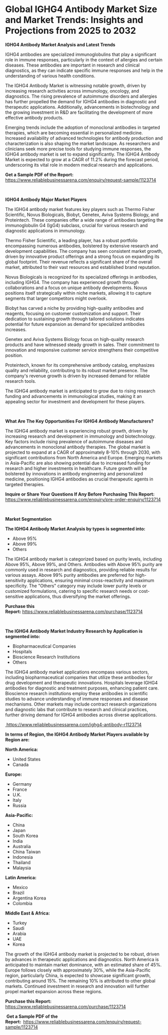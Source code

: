 <p><h1>Global IGHG4 Antibody Market Size and Market Trends: Insights and Projections from 2025 to 2032</h1></p><p><strong>IGHG4 Antibody Market Analysis and Latest Trends</strong></p>
<p><p>IGHG4 antibodies are specialized immunoglobulins that play a significant role in immune responses, particularly in the context of allergies and certain diseases. These antibodies are important in research and clinical diagnostics, as they can indicate specific immune responses and help in the understanding of various health conditions.</p><p>The IGHG4 Antibody Market is witnessing notable growth, driven by increasing research activities across immunology, oncology, and diagnostics. The rising prevalence of autoimmune disorders and allergies has further propelled the demand for IGHG4 antibodies in diagnostic and therapeutic applications. Additionally, advancements in biotechnology and the growing investment in R&D are facilitating the development of more effective antibody products.</p><p>Emerging trends include the adoption of monoclonal antibodies in targeted therapies, which are becoming essential in personalized medicine. Increased availability of advanced technologies for antibody production and characterization is also shaping the market landscape. As researchers and clinicians seek more precise tools for studying immune responses, the IGHG4 antibody market is set to expand significantly. The IGHG4 Antibody Market is expected to grow at a CAGR of 11.2% during the forecast period, underscoring its vital role in modern medical research and applications.</p></p>
<p><strong>Get a Sample PDF of the Report:&nbsp;</strong> <a href="https://www.reliablebusinessarena.com/enquiry/request-sample/1123714?utm_campaign=2189&utm_medium=2&utm_source=Github&utm_content=ia&utm_term=13042025&utm_id=ighg4-antibody">https://www.reliablebusinessarena.com/enquiry/request-sample/1123714</a></p>
<p>&nbsp;</p>
<p><strong>IGHG4 Antibody Major Market Players</strong></p>
<p><p>The IGHG4 antibody market features key players such as Thermo Fisher Scientific, Novus Biologicals, Biobyt, Genetex, Aviva Systems Biology, and Proteintech. These companies offer a wide range of antibodies targeting the immunoglobulin G4 (IgG4) subclass, crucial for various research and diagnostic applications in immunology.</p><p>Thermo Fisher Scientific, a leading player, has a robust portfolio encompassing numerous antibodies, bolstered by extensive research and development capabilities. The company has seen consistent market growth, driven by innovative product offerings and a strong focus on expanding its global footprint. Their revenue reflects a significant share of the overall market, attributed to their vast resources and established brand reputation.</p><p>Novus Biologicals is recognized for its specialized offerings in antibodies, including IGHG4. The company has experienced growth through collaborations and a focus on unique antibody developments. Novus positions itself strategically within niche markets, allowing it to capture segments that larger competitors might overlook.</p><p>Biobyt has carved a niche by providing high-quality antibodies and reagents, focusing on customer customization and support. Their dedication to sustaining growth through tailored solutions indicates potential for future expansion as demand for specialized antibodies increases.</p><p>Genetex and Aviva Systems Biology focus on high-quality research products and have witnessed steady growth in sales. Their commitment to innovation and responsive customer service strengthens their competitive position.</p><p>Proteintech, known for its comprehensive antibody catalog, emphasizes quality and reliability, contributing to its robust market presence. The company's revenue growth is driven by increased demand for reliable research tools.</p><p>The IGHG4 antibody market is anticipated to grow due to rising research funding and advancements in immunological studies, making it an appealing sector for investment and development for these players.</p></p>
<p>&nbsp;</p>
<p><strong>What Are The Key Opportunities For IGHG4 Antibody Manufacturers?</strong></p>
<p><p>The IGHG4 antibody market is experiencing robust growth, driven by increasing research and development in immunology and biotechnology. Key factors include rising prevalence of autoimmune diseases and advancements in monoclonal antibody therapies. The global market is projected to expand at a CAGR of approximately 8-10% through 2030, with significant contributions from North America and Europe. Emerging markets in Asia-Pacific are also showing potential due to increased funding for research and higher investments in healthcare. Future growth will be bolstered by innovations in antibody engineering and personalized medicine, positioning IGHG4 antibodies as crucial therapeutic agents in targeted therapies.</p></p>
<p><strong>Inquire or Share Your Questions If Any Before Purchasing This Report:</strong> <a href="https://www.reliablebusinessarena.com/enquiry/pre-order-enquiry/1123714?utm_campaign=2189&utm_medium=2&utm_source=Github&utm_content=ia&utm_term=13042025&utm_id=ighg4-antibody">https://www.reliablebusinessarena.com/enquiry/pre-order-enquiry/1123714</a></p>
<p>&nbsp;</p>
<p><strong>Market Segmentation</strong></p>
<p><strong>The IGHG4 Antibody Market Analysis by types is segmented into:</strong></p>
<p><ul><li>Above 95%</li><li>Above 99%</li><li>Others</li></ul></p>
<p><p>The IGHG4 antibody market is categorized based on purity levels, including Above 95%, Above 99%, and Others. Antibodies with Above 95% purity are commonly used in research and diagnostics, providing reliable results for various assays. Above 99% purity antibodies are preferred for high-sensitivity applications, ensuring minimal cross-reactivity and maximum specificity. The "Others" category may include lower purity levels or customized formulations, catering to specific research needs or cost-sensitive applications, thus diversifying the market offerings.</p></p>
<p><strong>Purchase this Report:&nbsp;</strong><a href="https://www.reliablebusinessarena.com/purchase/1123714?utm_campaign=2189&utm_medium=2&utm_source=Github&utm_content=ia&utm_term=13042025&utm_id=ighg4-antibody">https://www.reliablebusinessarena.com/purchase/1123714</a></p>
<p>&nbsp;</p>
<p><strong>The IGHG4 Antibody Market Industry Research by Application is segmented into:</strong></p>
<p><ul><li>Biopharmaceutical Companies</li><li>Hospitals</li><li>Bioscience Research Institutions</li><li>Others</li></ul></p>
<p><p>The IGHG4 antibody market applications encompass various sectors, including biopharmaceutical companies that utilize these antibodies for drug development and therapeutic innovations. Hospitals leverage IGHG4 antibodies for diagnostic and treatment purposes, enhancing patient care. Bioscience research institutions employ these antibodies in scientific studies to advance understanding of immune responses and disease mechanisms. Other markets may include contract research organizations and diagnostic labs that contribute to research and clinical practices, further driving demand for IGHG4 antibodies across diverse applications.</p></p>
<p><a href="https://www.reliablebusinessarena.com/ighg4-antibody-r1123714?utm_campaign=2189&utm_medium=2&utm_source=Github&utm_content=ia&utm_term=13042025&utm_id=ighg4-antibody">&nbsp;https://www.reliablebusinessarena.com/ighg4-antibody-r1123714</a></p>
<p><strong>In terms of Region, the IGHG4 Antibody Market Players available by Region are:</strong></p>
<p>
    <p> <strong> North America: </strong>
        <ul>
            <li>United States</li>
            <li>Canada</li>
        </ul>
        </p> 
    <p> <strong> Europe: </strong>
        <ul>
            <li>Germany</li>
            <li>France</li>
            <li>U.K.</li>
            <li>Italy</li>
            <li>Russia</li>
        </ul>
        </p> 
    <p> <strong> Asia-Pacific: </strong>
        <ul>
            <li>China</li>
            <li>Japan</li>
            <li>South Korea</li>
            <li>India</li>
            <li>Australia</li>
            <li>China Taiwan</li>
            <li>Indonesia</li>
            <li>Thailand</li>
            <li>Malaysia</li>
        </ul>
        </p> 
    <p> <strong> Latin America: </strong>
        <ul>
            <li>Mexico</li>
            <li>Brazil</li>
            <li>Argentina Korea</li>
            <li>Colombia</li>
        </ul>
        </p> 
    <p> <strong> Middle East & Africa: </strong>
        <ul>
            <li>Turkey</li>
            <li>Saudi</li>
            <li>Arabia</li>
            <li>UAE</li>
            <li>Korea</li>
        </ul>
    </p>
    </p>
<p><p>The growth of the IGHG4 antibody market is projected to be robust, driven by advances in therapeutic applications and diagnostics. North America is anticipated to maintain market dominance, with an estimated share of 45%. Europe follows closely with approximately 30%, while the Asia-Pacific region, particularly China, is expected to showcase significant growth, contributing around 15%. The remaining 10% is attributed to other global markets. Continued investment in research and innovation will further propel market expansion across these regions.</p></p>
<p><strong>Purchase this Report: </strong><a href="https://www.reliablebusinessarena.com/purchase/1123714?utm_campaign=2189&utm_medium=2&utm_source=Github&utm_content=ia&utm_term=13042025&utm_id=ighg4-antibody">https://www.reliablebusinessarena.com/purchase/1123714</a></p>
<p>&nbsp;<strong>Get a Sample PDF of the Report:&nbsp;&nbsp;</strong><a href="https://www.reliablebusinessarena.com/enquiry/request-sample/1123714?utm_campaign=2189&utm_medium=2&utm_source=Github&utm_content=ia&utm_term=13042025&utm_id=ighg4-antibody">https://www.reliablebusinessarena.com/enquiry/request-sample/1123714</a></p>
<p><strong></strong></p>
<p><p></p><p></p><p></p></p>